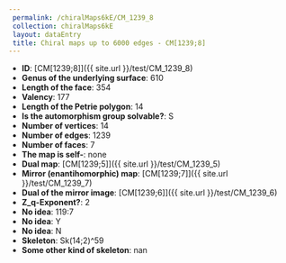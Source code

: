 ```yaml
--- 
 permalink: /chiralMaps6kE/CM_1239_8 
 collection: chiralMaps6kE
 layout: dataEntry
 title: Chiral maps up to 6000 edges - CM[1239;8]
---
```


- **ID**: [CM[1239;8]]({{ site.url }}/test/CM_1239_8)
- **Genus of the underlying surface**: 610
- **Length of the face**: 354
- **Valency**: 177
- **Length of the Petrie polygon**: 14
- **Is the automorphism group solvable?**: S
- **Number of vertices**: 14
- **Number of edges**: 1239
- **Number of faces**: 7
- **The map is self-**: none
- **Dual map**: [CM[1239;5]]({{ site.url }}/test/CM_1239_5)
- **Mirror (enantihomorphic) map**: [CM[1239;7]]({{ site.url }}/test/CM_1239_7)
- **Dual of the mirror image**: [CM[1239;6]]({{ site.url }}/test/CM_1239_6)
- **Z_q-Exponent?**: 2
- **No idea**:  119:7
- **No idea**: Y
- **No idea**: N
- **Skeleton**: Sk(14;2)^59
- **Some other kind of skeleton**: nan
